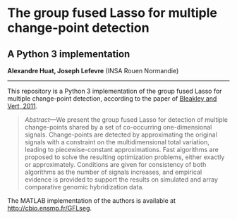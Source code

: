 # The group fused Lasso for multiple change-point detection
## A Python 3 implementation

__Alexandre Huat, Joseph Lefevre__ (INSA Rouen Normandie)

----

This repository is a Python 3 implementation of the group fused Lasso for multiple change-point detection, according to the paper of [Bleakley and Vert, 2011][1].

> _Abstract_—We present the group fused Lasso for detection of multiple change-points shared by a set of co-occurring one-dimensional signals. Change-points are detected by approximating the original signals with a constraint on the multidimensional total variation, leading to piecewise-constant approximations. Fast algorithms are proposed to solve the resulting optimization problems, either exactly or approximately. Conditions are given for consistency of both algorithms as the number of signals increases, and empirical evidence is provided to support the results on simulated and array comparative genomic hybridization data.

The MATLAB implementation of the authors is available at http://cbio.ensmp.fr/GFLseg.

[1]: https://arxiv.org/abs/1106.4199
